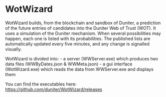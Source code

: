 # WotWizard

WotWizard builds, from the blockchain and sandbox of Duniter, a prediction of the future entries of candidates into the Duniter Web of Trust (WOT). It uses a simulation of the Duniter mechanism. When several possibilities may happen, each one is listed with its probabilities. The published lists are automatically updated every five minutes, and any change is signalled visually.

WotWizard is divided into:
    - a server (WWServer.exe) which produces two data files (WWByDates.json & WWMeta.json)
    - a gui interface (WotWizard.exe) which reads the data from WWServer.exe and displays them

You can find the executables here:
	https://github.com/duniter/WotWizard/releases
